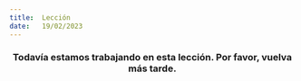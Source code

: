 ```yaml
---
title:  Lección
date:   19/02/2023
---
```


### <center>Todavía estamos trabajando en esta lección. Por favor, vuelva más tarde.</center>